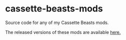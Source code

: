 # cassette-beasts-mods
Source code for any of my Cassette Beasts mods.

The released versions of these mods are available [here.](https://modworkshop.net/user/142462)
